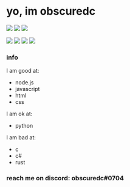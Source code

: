 # yo, im obscuredc
![](https://img.shields.io/static/v1?label=OS&message=Windows10&color=green&style=for-the-badge&logo=windows)
![](https://img.shields.io/static/v1?label=Editor&message=VSCode&color=green&style=for-the-badge&logo=visualstudiocode)
![](https://img.shields.io/static/v1?label=Language&message=Javascript&color=green&style=for-the-badge&logo=javascript)

![](https://github-readme-stats.vercel.app/api/top-langs/?username=obscuredc&theme=tokyonight)
![](https://github-readme-stats.vercel.app/api//?username=obscuredc&theme=tokyonight)
![](https://github-readme-stats.vercel.app/api/pin/?username=obscuredc&repo=atica&theme=tokyonight)
![](https://github-readme-stats.vercel.app/api/pin/?username=obscuredc&repo=showcase&theme=tokyonight)

### info
I am good at:
* node.js
* javascript
* html
* css

I am ok at:
* python

I am bad at:
* c
* c#
* rust
### reach me on discord: **obscuredc**#0704

